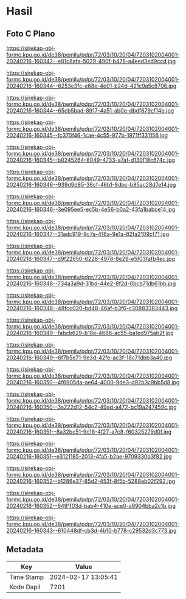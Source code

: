 # Hasil

## Foto C Plano

https://sirekap-obj-formc.kpu.go.id/de38/pemilu/pdpr/72/03/10/20/04/7203102004001-20240216-160342--e81c8afa-5029-490f-b478-a4eed3ed9ccd.jpg

https://sirekap-obj-formc.kpu.go.id/de38/pemilu/pdpr/72/03/10/20/04/7203102004001-20240216-160344--6253e3fc-e68e-4e01-b24d-421c9a5c8706.jpg

https://sirekap-obj-formc.kpu.go.id/de38/pemilu/pdpr/72/03/10/20/04/7203102004001-20240216-160344--65cb5bad-8917-4a51-ab0e-dbdf679cf14b.jpg

https://sirekap-obj-formc.kpu.go.id/de38/pemilu/pdpr/72/03/10/20/04/7203102004001-20240216-160345--fc370f46-1cae-4c55-977b-1971ff331156.jpg

https://sirekap-obj-formc.kpu.go.id/de38/pemilu/pdpr/72/03/10/20/04/7203102004001-20240216-160345--b0245264-8049-4733-a7af-d130f18c674c.jpg

https://sirekap-obj-formc.kpu.go.id/de38/pemilu/pdpr/72/03/10/20/04/7203102004001-20240216-160346--939d9d85-36cf-46b1-8dbc-b85ac28d7e14.jpg

https://sirekap-obj-formc.kpu.go.id/de38/pemilu/pdpr/72/03/10/20/04/7203102004001-20240216-160346--3e095ee5-ec5b-4e56-b0a2-43fa1babce14.jpg

https://sirekap-obj-formc.kpu.go.id/de38/pemilu/pdpr/72/03/10/20/04/7203102004001-20240216-160347--31adc919-9c7a-416a-9e1a-82fa2109cf71.jpg

https://sirekap-obj-formc.kpu.go.id/de38/pemilu/pdpr/72/03/10/20/04/7203102004001-20240216-160347--d9f22650-6228-4978-8e29-e5f03fafb4ec.jpg

https://sirekap-obj-formc.kpu.go.id/de38/pemilu/pdpr/72/03/10/20/04/7203102004001-20240216-160348--734a3a9d-31bd-44e2-8f2d-0bcb71db61bb.jpg

https://sirekap-obj-formc.kpu.go.id/de38/pemilu/pdpr/72/03/10/20/04/7203102004001-20240216-160348--48fcc020-bd48-46af-b3f6-c30883383443.jpg

https://sirekap-obj-formc.kpu.go.id/de38/pemilu/pdpr/72/03/10/20/04/7203102004001-20240216-160349--fabcb629-b18e-4686-ac55-ba1ed975ab2f.jpg

https://sirekap-obj-formc.kpu.go.id/de38/pemilu/pdpr/72/03/10/20/04/7203102004001-20240216-160349--6f7b5e71-9e3d-42fe-ac3f-18c71dbb3a40.jpg

https://sirekap-obj-formc.kpu.go.id/de38/pemilu/pdpr/72/03/10/20/04/7203102004001-20240216-160350--4f6905da-ae64-4000-9de3-d92b3c9bb5d8.jpg

https://sirekap-obj-formc.kpu.go.id/de38/pemilu/pdpr/72/03/10/20/04/7203102004001-20240216-160350--3a222d12-54c2-49ad-a472-bc19a247459c.jpg

https://sirekap-obj-formc.kpu.go.id/de38/pemilu/pdpr/72/03/10/20/04/7203102004001-20240216-160351--8a32bc51-9c16-4f27-a7c8-f60325279d0f.jpg

https://sirekap-obj-formc.kpu.go.id/de38/pemilu/pdpr/72/03/10/20/04/7203102004001-20240216-160351--e3121185-2013-4fa5-b2ae-9709330b3f82.jpg

https://sirekap-obj-formc.kpu.go.id/de38/pemilu/pdpr/72/03/10/20/04/7203102004001-20240216-160352--b1286e37-85d2-453f-8f5b-5288eb02f292.jpg

https://sirekap-obj-formc.kpu.go.id/de38/pemilu/pdpr/72/03/10/20/04/7203102004001-20240216-160352--6491f03d-bab4-410e-ace0-a9904bba2c1b.jpg

https://sirekap-obj-formc.kpu.go.id/de38/pemilu/pdpr/72/03/10/20/04/7203102004001-20240216-160343--610448df-cb3d-4b10-b778-c29532d3c773.jpg


## Metadata

| Key        | Value               |
| ---------- | ------------------- |
| Time Stamp | 2024-02-17 13:05:41 |
| Kode Dapil | 7201                |



